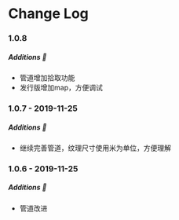 Change Log
==========

### 1.0.8

##### Additions :tada:
* 管道增加拾取功能
* 发行版增加map，方便调试

### 1.0.7 - 2019-11-25

##### Additions :tada:
* 继续完善管道，纹理尺寸使用米为单位，方便理解

### 1.0.6 - 2019-11-25

##### Additions :tada:
* 管道改进